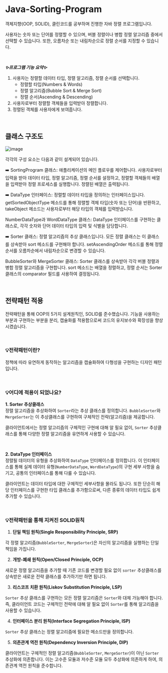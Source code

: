 

# Java-Sorting-Program
객체지향(OOP, SOLID), 클린코드를 공부하며 진행한 자바 정렬 프로그램입니다.

사용자는 숫자 또는 단어를 정렬할 수 있으며,   버블 정렬이나 병합 정렬 알고리즘 중에서 선택할 수 있습니다.   또한, 오름차순 또는 내림차순으로 정렬 순서를 지정할 수 있습니다.

<br>  

_**✨프로그램 기능 요약✨**_
1) 사용자는 정렬할 데이터 타입, 정렬 알고리즘, 정렬 순서를 선택합니다.
   - 정렬할 타입(Numbers & Words)
   - 정렬 알고리즘(Bubble Sort & Merge Sort)
   - 정렬 순서(Ascending & Descending)
2) 사용자로부터 정렬할 객체들을 입력받아 정렬합니다.
3) 정렬된 객체를 사용자에게 보여줍니다.

<br>    

## 클래스 구조도
![image](https://github.com/jiyeoon00/jiyeoon00/assets/77728683/fd94e10f-cdea-4ca3-9b15-63446551b9b6)

각각의 구성 요소는 다음과 같이 설계되어 있습니다.

➡️ SortingProgram 클래스: 애플리케이션의 메인 플로우를 제어합니다. 사용자로부터 입력을 받아 데이터 타입, 정렬 알고리즘, 정렬 순서를 설정하고, 정렬할 객체들의 배열을 입력받아 정렬 프로세스를 실행합니다. 정렬된 배열은 출력됩니다.

➡️ DataType 인터페이스: 정렬할 데이터 타입을 정의하는 인터페이스입니다. getSortedObjectType 메소드를 통해 정렬할 객체 타입(숫자 또는 단어)을 반환하고, takeObject 메소드는 사용자로부터 해당 타입의 객체를 입력받습니다.

NumberDataType과 WordDataType 클래스: DataType 인터페이스를 구현하는 클래스로, 각각 숫자와 단어 데이터 타입의 입력 및 식별을 담당합니다.

➡️ Sorter 클래스: 정렬 알고리즘의 추상 클래스입니다. 모든 정렬 클래스는 이 클래스를 상속받아 sort 메소드를 구현해야 합니다. setAscendingOrder 메소드를 통해 정렬 순서를 오름차순에서 내림차순으로 변경할 수 있습니다.

BubbleSorter와 MergeSorter 클래스: Sorter 클래스를 상속받아 각각 버블 정렬과 병합 정렬 알고리즘을 구현합니다. sort 메소드는 배열을 정렬하고, 정렬 순서는 Sorter 클래스의 comparator 필드를 사용하여 결정됩니다.

<br>  

## 전략패턴 적용
전략패턴을 통해 OOP의 5가지 설계원칙인, SOLID를 준수했습니다. 기능을 사용하는 부분과 구현하는 부분을 분리, 캡슐화를 적용함으로써 코드의 유지보수와 확장성을 향상시켰습니다.

<br>  

### 💡전략패턴이란?

정책에 따라 유연하게 동작하는 알고리즘을 캡슐화하여 다형성을 구현하는 디자인 패턴입니다.

<br>  

### 💡어디에 적용이 되었나요?

**1. Sorter 추상클래스**  
정렬 알고리즘을 추상화하여 `Sorter`라는 추상 클래스를 정의합니다. `BubbleSorter`와 `MergeSorter`는 이 추상클래스를 구현하여 구체적인 전략(알고리즘)을 제공합니다.

클라이언트에서는 정렬 알고리즘의 구체적인 구현에 대해 알 필요 없이, `Sorter` 추상클래스를 통해 다양한 정렬 알고리즘을 유연하게 사용할 수 있습니다.

<br>  

**2. DataType 인터페이스**  
정렬될 데이터의 유형을 추상화하여 `DataType` 인터페이스를 정의합니다. 이 인터페이스를 통해 실제 데이터 유형(`NumberDataType`, `WordDataType`)의 구현 세부 사항을 숨기고, 공통의 인터페이스를 통해 다룰 수 있습니다.

클라이언트는 데이터 타입에 대한 구체적인 세부사항을 몰라도 됩니다. 또한 단순히 해당 인터페이스를 구현한 타입 클래스를 추가함으로써, 다른 종류의 데이터 타입도 쉽게 추가할 수 있습니다.

<br>  

### 💡전략패턴을 통해 지켜진 SOLID원칙


1. **단일 책임 원칙(Single Responsibility Principle, SRP)**

각 정렬 알고리즘(`BubbleSorter`, `MergeSorter`)은 자신의 알고리즘을 실행하는 단일 책임을 가집니다.

2. **개방-폐쇄 원칙(Open/Closed Principle, OCP)**

새로운 정렬 알고리즘을 추가할 때 기존 코드를 변경할 필요 없이 `sorter` 추상클래스를 상속받은 새로운 전략 클래스를 추가하기만 하면 됩니다.

3. **리스코프 치환 원칙(Liskov Substitution Principle, LSP)**

`Sorter` 추상 클래스를 구현하는 모든 정렬 알고리즘은 `Sorter`와 대체 가능해야 합니다. 즉, 클라이언트 코드는 구체적인 전략에 대해 알 필요 없이 `Sorter`를 통해 알고리즘을 사용할 수 있습니다.

4. **인터페이스 분리 원칙(Interface Segregation Principle, ISP)**

`Sorter` 추상 클래스는 정렬 알고리즘에 필요한 메소드만을 정의합니다.

5. **의존관계 역전 원칙(Dependency Inversion Principle, DIP)**

클라이언트는 구체적인 정렬 알고리즘(`BubbleSorter`, `MergeSorter`)이 아닌 `Sorter` 추상화에 의존합니다. 이는 고수준 모듈과 저수준 모듈 모두 추상화에 의존하게 하여, 의존관계 역전 원칙을 준수합니다.